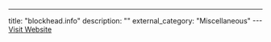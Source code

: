 ---
title: "blockhead.info"
description: ""
external_category: "Miscellaneous"
---[Visit Website](https://blockhead.info)


